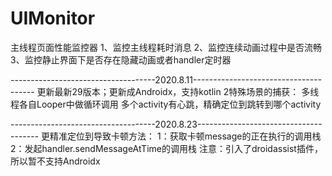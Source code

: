 # UIMonitor
主线程页面性能监控器
 1、监控主线程耗时消息
 2、监控连续动画过程中是否流畅
 3、监控静止界面下是否存在隐藏动画或者handler定时器
 
 ------------------------------------2020.8.11--------------------------------------
 更新最新29版本；更新成Androidx，支持kotlin
 2特殊场景的捕获：
 多线程各自Looper中做循环调用
 多个activity有心跳，精确定位到跳转到哪个activity

 ------------------------------------2020.8.23--------------------------------------
 更精准定位到导致卡顿方法：
			1：获取卡顿message的正在执行的调用栈
			2：发起handler.sendMessageAtTime的调用栈
			注意：引入了droidassist插件，所以暂不支持Androidx
